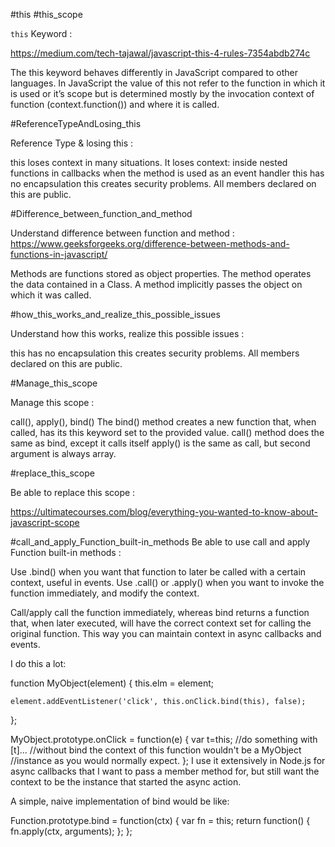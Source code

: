 #this #this_scope

`this` Keyword :

https://medium.com/tech-tajawal/javascript-this-4-rules-7354abdb274c

The this keyword behaves differently in JavaScript compared to other languages. In JavaScript the value of this not refer to the function in which it is used or it’s scope but is determined mostly by the invocation context of function (context.function()) and where it is called.

#ReferenceTypeAndLosing_this

Reference Type & losing this :

 this loses context in many situations. It loses context:
inside nested functions
in callbacks
when the method is used as an event handler
this has no encapsulation
this creates security problems. All members declared on this are public.

#Difference_between_function_and_method

Understand difference between function and method :
https://www.geeksforgeeks.org/difference-between-methods-and-functions-in-javascript/

 Methods are functions stored as object properties.
 The method operates the data contained in a Class.
 A method implicitly passes the object on which it was called.

#how_this_works_and_realize_this_possible_issues

Understand how this works, realize this possible issues :

this has no encapsulation
 this creates security problems. All members declared on this are public.

#Manage_this_scope

Manage this scope :

call(), apply(), bind()
 The bind() method creates a new function that, when called, has its this keyword set to the provided value.
 call() method does the same as bind, except it calls itself
 apply() is the same as call, but second argument is always array.

#replace_this_scope

Be able to replace this scope :

https://ultimatecourses.com/blog/everything-you-wanted-to-know-about-javascript-scope

#call_and_apply_Function_built-in_methods
Be able to use call and apply Function built-in methods :

Use .bind() when you want that function to later be called with a certain context, useful in events. Use .call() or .apply() when you want to invoke the function immediately, and modify the context.

Call/apply call the function immediately, whereas bind returns a function that, when later executed, will have the correct context set for calling the original function. This way you can maintain context in async callbacks and events.

I do this a lot:

function MyObject(element) {
    this.elm = element;

    element.addEventListener('click', this.onClick.bind(this), false);
};

MyObject.prototype.onClick = function(e) {
     var t=this;  //do something with [t]...
    //without bind the context of this function wouldn't be a MyObject
    //instance as you would normally expect.
};
I use it extensively in Node.js for async callbacks that I want to pass a member method for, but still want the context to be the instance that started the async action.

A simple, naive implementation of bind would be like:

Function.prototype.bind = function(ctx) {
    var fn = this;
    return function() {
        fn.apply(ctx, arguments);
    };
};
